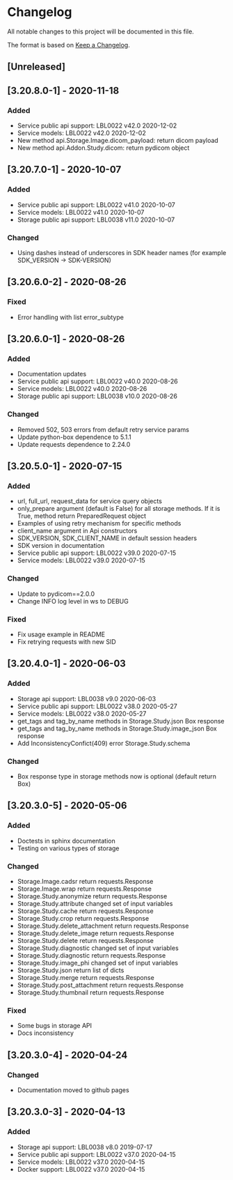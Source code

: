 # Changelog
All notable changes to this project will be documented in this file.

The format is based on [Keep a Changelog](https://keepachangelog.com/en/1.0.0/).

## [Unreleased]

## [3.20.8.0-1] - 2020-11-18
### Added
- Service public api support: LBL0022 v42.0 2020-12-02
- Service models: LBL0022 v42.0 2020-12-02
- New method api.Storage.Image.dicom_payload: return dicom payload
- New method api.Addon.Study.dicom: return pydicom object

## [3.20.7.0-1] - 2020-10-07
### Added
- Service public api support: LBL0022 v41.0 2020-10-07
- Service models: LBL0022 v41.0 2020-10-07
- Storage public api support: LBL0038 v11.0 2020-10-07

### Changed
- Using dashes instead of underscores in SDK header names (for example SDK_VERSION -> SDK-VERSION)

## [3.20.6.0-2] - 2020-08-26
### Fixed
- Error handling with list error_subtype

## [3.20.6.0-1] - 2020-08-26
### Added
- Documentation updates
- Service public api support: LBL0022 v40.0 2020-08-26
- Service models: LBL0022 v40.0 2020-08-26
- Storage public api support: LBL0038 v10.0 2020-08-26

### Changed
- Removed 502, 503 errors from default retry service params
- Update python-box dependence to 5.1.1
- Update requests dependence to 2.24.0

## [3.20.5.0-1] - 2020-07-15
### Added
- url, full_url, request_data for service query objects
- only_prepare argument (default is False) for all storage methods. If it is True, method return PreparedRequest object
- Examples of using retry mechanism for specific methods
- client_name argument in Api constructors
- SDK_VERSION, SDK_CLIENT_NAME in default session headers
- SDK version in documentation
- Service public api support: LBL0022 v39.0 2020-07-15
- Service models: LBL0022 v39.0 2020-07-15

### Changed
- Update to pydicom==2.0.0
- Change INFO log level in ws to DEBUG

### Fixed
- Fix usage example in README
- Fix retrying requests with new SID

## [3.20.4.0-1] - 2020-06-03
### Added
- Storage api support: LBL0038 v9.0 2020-06-03
- Service public api support: LBL0022 v38.0 2020-05-27
- Service models: LBL0022 v38.0 2020-05-27
- get_tags and tag_by_name methods in Storage.Study.json Box response
- get_tags and tag_by_name methods in Storage.Study.image_json Box response
- Add InconsistencyConfict(409) error Storage.Study.schema

### Changed
- Box response type in storage methods now is optional (default return Box)

## [3.20.3.0-5] - 2020-05-06
### Added
- Doctests in sphinx documentation
- Testing on various types of storage

### Changed
- Storage.Image.cadsr return requests.Response
- Storage.Image.wrap return requests.Response
- Storage.Study.anonymize return requests.Response
- Storage.Study.attribute changed set of input variables
- Storage.Study.cache return requests.Response
- Storage.Study.crop return requests.Response
- Storage.Study.delete_attachment return requests.Response
- Storage.Study.delete_image return requests.Response
- Storage.Study.delete return requests.Response
- Storage.Study.diagnostic changed set of input variables
- Storage.Study.diagnostic return requests.Response
- Storage.Study.image_phi changed set of input variables
- Storage.Study.json return list of dicts
- Storage.Study.merge return requests.Response
- Storage.Study.post_attachment return requests.Response
- Storage.Study.thumbnail return requests.Response

### Fixed
- Some bugs in storage API
- Docs inconsistency

## [3.20.3.0-4] - 2020-04-24
### Changed
- Documentation moved to github pages

## [3.20.3.0-3] - 2020-04-13
### Added
- Storage api support: LBL0038 v8.0 2019-07-17
- Service public api support: LBL0022 v37.0 2020-04-15
- Service models: LBL0022 v37.0 2020-04-15
- Docker support: LBL0022 v37.0 2020-04-15
